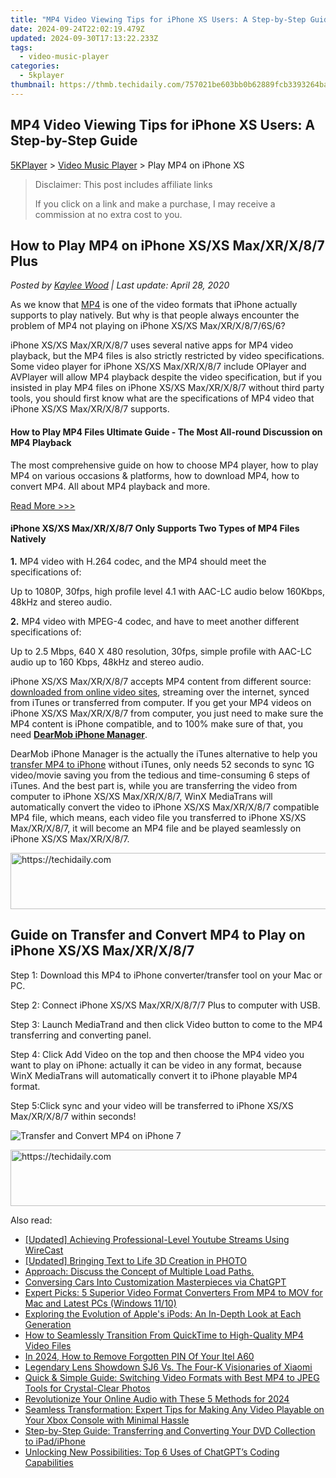 ```yaml
---
title: "MP4 Video Viewing Tips for iPhone XS Users: A Step-by-Step Guide"
date: 2024-09-24T22:02:19.479Z
updated: 2024-09-30T17:13:22.233Z
tags:
  - video-music-player
categories:
  - 5kplayer
thumbnail: https://thmb.techidaily.com/757021be603bb0b62889fcb3393264ba25afdf3ad53016173b55a4a0650b3071.jpg
---
```


## MP4 Video Viewing Tips for iPhone XS Users: A Step-by-Step Guide

[5KPlayer](https://tools.techidaily.com/5kplayer/products/) \> [Video Music Player](https://tools.techidaily.com/5kplayer/video-music-player/) \> Play MP4 on iPhone XS

>  Disclaimer: This post includes affiliate links
>
>  If you click on a link and make a purchase, I may receive a commission at no extra cost to you.
>

## How to Play MP4 on iPhone XS/XS Max/XR/X/8/7 Plus

 _Posted by [Kaylee Wood](https://www.quora.com/profile/Amanda-Hu-21) | Last update: April 28, 2020_

As we know that [MP4](https://tools.techidaily.com/5kplayer/video-music-player/) is one of the video formats that iPhone actually supports to play natively. But why is that people always encounter the problem of MP4 not playing on iPhone XS/XS Max/XR/X/8/7/6S/6? 

 iPhone XS/XS Max/XR/X/8/7 uses several native apps for MP4 video playback, but the MP4 files is also strictly restricted by video specifications. Some video player for iPhone XS/XS Max/XR/X/8/7 include OPlayer and AVPlayer will allow MP4 playback despite the video specification, but if you insisted in play MP4 files on iPhone XS/XS Max/XR/X/8/7 without third party tools, you should first know what are the specifications of MP4 video that iPhone XS/XS Max/XR/X/8/7 supports. 

#### How to Play MP4 Files Ultimate Guide \- The Most All-round Discussion on MP4 Playback

The most comprehensive guide on how to choose MP4 player, how to play MP4 on various occasions & platforms, how to download MP4, how to convert MP4\. All about MP4 playback and more.

[Read More >>>](https://tools.techidaily.com/5kplayer/video-music-player/) 

#### **iPhone XS/XS Max/XR/X/8/7 Only Supports Two Types of MP4 Files Natively**

**1.** MP4 video with H.264 codec, and the MP4 should meet the specifications of: 

Up to 1080P, 30fps, high profile level 4.1 with AAC-LC audio below 160Kbps, 48kHz and stereo audio. 

**2.** MP4 video with MPEG-4 codec, and have to meet another different specifications of: 

Up to 2.5 Mbps, 640 X 480 resolution, 30fps, simple profile with AAC-LC audio up to 160 Kbps, 48kHz and stereo audio. 

iPhone XS/XS Max/XR/X/8/7 accepts MP4 content from different source: [downloaded from online video sites](https://tools.techidaily.com/5kplayer/youtube-download/), streaming over the internet, synced from iTunes or transferred from computer. If you get your MP4 videos on iPhone XS/XS Max/XR/X/8/7 from computer, you just need to make sure the MP4 content is iPhone compatible, and to 100% make sure of that, you need [**DearMob iPhone Manager**](https://tools.techidaily.com/5kplayer/iphone-manager/). 

DearMob iPhone Manager is the actually the iTunes alternative to help you [transfer MP4 to iPhone](https://tools.techidaily.com/5kplayer/iphone-manager/) without iTunes, only needs 52 seconds to sync 1G video/movie saving you from the tedious and time-consuming 6 steps of iTunes. And the best part is, while you are transferring the video from computer to iPhone XS/XS Max/XR/X/8/7, WinX MediaTrans will automatically convert the video to iPhone XS/XS Max/XR/X/8/7 compatible MP4 file, which means, each video file you transferred to iPhone XS/XS Max/XR/X/8/7, it will become an MP4 file and be played seamlessly on iPhone XS/XS Max/XR/X/8/7\. 

<!-- affiliate ads begin -->
<a href="https://appsumo.8odi.net/c/5597632/2044586/7443" target="_top" id="2044586">
  <img src="//a.impactradius-go.com/display-ad/7443-2044586" border="0" alt="https://techidaily.com" width="728" height="90"/>
</a>
<img height="0" width="0" src="https://appsumo.8odi.net/i/5597632/2044586/7443" style="position:absolute;visibility:hidden;" border="0" />
<!-- affiliate ads end -->

## Guide on Transfer and Convert MP4 to Play on iPhone XS/XS Max/XR/X/8/7

Step 1: Download this MP4 to iPhone converter/transfer tool on your Mac or PC.

Step 2: Connect iPhone XS/XS Max/XR/X/8/7/7 Plus to computer with USB. 

Step 3: Launch MediaTrand and then click Video button to come to the MP4 transferring and converting panel. 

Step 4: Click Add Video on the top and then choose the MP4 video you want to play on iPhone: actually it can be video in any format, because WinX MediaTrans will automatically convert it to iPhone playable MP4 format.

Step 5:Click sync and your video will be transferred to iPhone XS/XS Max/XR/X/8/7 within seconds!

![Transfer and Convert MP4 on iPhone 7](https://www.5kplayer.com/video-music-player/img/play-mp4-iphone.jpg)

<!-- affiliate ads begin -->
<a href="https://appsumo.8odi.net/c/5597632/2111994/7443" target="_top" id="2111994">
  <img src="//a.impactradius-go.com/display-ad/7443-2111994" border="0" alt="https://techidaily.com" width="728" height="90"/>
</a>
<img height="0" width="0" src="https://appsumo.8odi.net/i/5597632/2111994/7443" style="position:absolute;visibility:hidden;" border="0" />
<!-- affiliate ads end -->

<ins class="adsbygoogle"
     style="display:block"
     data-ad-format="autorelaxed"
     data-ad-client="ca-pub-7571918770474297"
     data-ad-slot="1223367746"></ins>

<ins class="adsbygoogle"
     style="display:block"
     data-ad-client="ca-pub-7571918770474297"
     data-ad-slot="8358498916"
     data-ad-format="auto"
     data-full-width-responsive="true"></ins>

<span class="atpl-alsoreadstyle">Also read:</span>
<div><ul>
<li><a href="https://youtube-blog.techidaily.com/ed-achieving-professional-level-youtube-streams-using-wirecast/"><u>[Updated] Achieving Professional-Level Youtube Streams Using WireCast</u></a></li>
<li><a href="https://extra-tips.techidaily.com/updated-bringing-text-to-life-3d-creation-in-photo/"><u>[Updated] Bringing Text to Life 3D Creation in PHOTO</u></a></li>
<li><a href="https://driver-download.techidaily.com/approach-discuss-the-concept-of-multiple-load-paths/"><u>Approach: Discuss the Concept of Multiple Load Paths.</u></a></li>
<li><a href="https://tech-savvy.techidaily.com/conversing-cars-into-customization-masterpieces-via-chatgpt/"><u>Conversing Cars Into Customization Masterpieces via ChatGPT</u></a></li>
<li><a href="https://media-tips.techidaily.com/expert-picks-5-superior-video-format-converters-from-mp4-to-mov-for-mac-and-latest-pcs-windows-1110/"><u>Expert Picks: 5 Superior Video Format Converters From MP4 to MOV for Mac and Latest PCs (Windows 11/10)</u></a></li>
<li><a href="https://media-tips.techidaily.com/exploring-the-evolution-of-apples-ipods-an-in-depth-look-at-each-generation/"><u>Exploring the Evolution of Apple's iPods: An In-Depth Look at Each Generation</u></a></li>
<li><a href="https://media-tips.techidaily.com/how-to-seamlessly-transition-from-quicktime-to-high-quality-mp4-video-files/"><u>How to Seamlessly Transition From QuickTime to High-Quality MP4 Video Files</u></a></li>
<li><a href="https://unlock-android.techidaily.com/in-2024-how-to-remove-forgotten-pin-of-your-itel-a60-by-drfone-android/"><u>In 2024, How to Remove Forgotten PIN Of Your Itel A60</u></a></li>
<li><a href="https://extra-tips.techidaily.com/legendary-lens-showdown-sj6-vs-the-four-k-visionaries-of-xiaomi/"><u>Legendary Lens Showdown SJ6 Vs. The Four-K Visionaries of Xiaomi</u></a></li>
<li><a href="https://media-tips.techidaily.com/quick-and-simple-guide-switching-video-formats-with-best-mp4-to-jpeg-tools-for-crystal-clear-photos/"><u>Quick & Simple Guide: Switching Video Formats with Best MP4 to JPEG Tools for Crystal-Clear Photos</u></a></li>
<li><a href="https://digital-screen-recording.techidaily.com/revolutionize-your-online-audio-with-these-5-methods-for-2024/"><u>Revolutionize Your Online Audio with These 5 Methods for 2024</u></a></li>
<li><a href="https://media-tips.techidaily.com/seamless-transformation-expert-tips-for-making-any-video-playable-on-your-xbox-console-with-minimal-hassle/"><u>Seamless Transformation: Expert Tips for Making Any Video Playable on Your Xbox Console with Minimal Hassle</u></a></li>
<li><a href="https://solve-outstanding.techidaily.com/step-by-step-guide-transferring-and-converting-your-dvd-collection-to-ipadiphone/"><u>Step-by-Step Guide: Transferring and Converting Your DVD Collection to iPad/iPhone</u></a></li>
<li><a href="https://tech-hub.techidaily.com/unlocking-new-possibilities-top-6-uses-of-chatgpts-coding-capabilities/"><u>Unlocking New Possibilities: Top 6 Uses of ChatGPT’s Coding Capabilities</u></a></li>
</ul></div>


